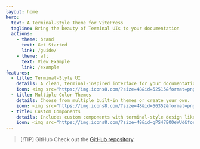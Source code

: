 ```yaml
---
layout: home
hero:
  text: A Terminal-Style Theme for VitePress
  tagline: Bring the beauty of Terminal UIs to your documentation
  actions:
    - theme: brand
      text: Get Started
      link: /guide/
    - theme: alt
      text: View Example
      link: /example
features:
  - title: Terminal-Style UI
    details: A clean, terminal-inspired interface for your documentation.
    icon: <img src="https://img.icons8.com/?size=48&id=52515&format=png" alt="terminal-style"/>
  - title: Multiple Color Themes
    details: Choose from multiple built-in themes or create your own.
    icon: <img src="https://img.icons8.com/?size=48&id=56352&format=png" alt="themes"/>
  - title: Custom Components
    details: Includes custom components with terminal-style design like.
    icon: <img src="https://img.icons8.com/?size=48&id=gPS47EOOeWUd&format=png" alt="components"/>
---
```


<div class="w-full max-w-sm mx-auto">

> [!TIP] GitHub
> Check out the [GitHub repository](https://github.com/enzonotario/vitepress-theme-tui).

</div>

